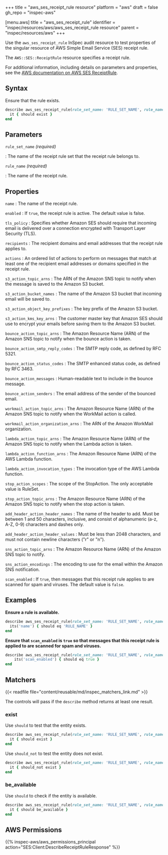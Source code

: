 +++
title = "aws_ses_receipt_rule resource"
platform = "aws"
draft = false
gh_repo = "inspec-aws"

[menu.aws]
title = "aws_ses_receipt_rule"
identifier = "inspec/resources/aws/aws_ses_receipt_rule resource"
parent = "inspec/resources/aws"
+++

Use the `aws_ses_receipt_rule` InSpec audit resource to test properties of the singular resource of AWS Simple Email Service (SES) receipt rule.

The `AWS::SES::ReceiptRule` resource specifies a receipt rule.

For additional information, including details on parameters and properties, see the [AWS documentation on AWS SES ReceiptRule](https://docs.aws.amazon.com/AWSCloudFormation/latest/UserGuide/aws-resource-ses-receiptrule.html).

## Syntax

Ensure that the rule exists.

```ruby
describe aws_ses_receipt_rule(rule_set_name: 'RULE_SET_NAME', rule_name: 'RULE_NAME') do
  it { should exist }
end
```

## Parameters

`rule_set_name` _(required)_

: The name of the receipt rule set that the receipt rule belongs to.

`rule_name` _(required)_

: The name of the receipt rule.

## Properties

`name`
: The name of the receipt rule.

`enabled`
: If `true`, the receipt rule is active. The default value is false.

`tls_policy`
: Specifies whether Amazon SES should require that incoming email is delivered over a connection encrypted with Transport Layer Security (TLS).

`recipients`
: The recipient domains and email addresses that the receipt rule applies to.

`actions`
: An ordered list of actions to perform on messages that match at least one of the recipient email addresses or domains specified in the receipt rule.

`s3_action_topic_arns`
: The ARN of the Amazon SNS topic to notify when the message is saved to the Amazon S3 bucket.

`s3_action_bucket_names`
: The name of the Amazon S3 bucket that incoming email will be saved to.

`s3_action_object_key_prefixes`
: The key prefix of the Amazon S3 bucket.

`s3_action_kms_key_arns`
: The customer master key that Amazon SES should use to encrypt your emails before saving them to the Amazon S3 bucket.

`bounce_action_topic_arns`
: The Amazon Resource Name (ARN) of the Amazon SNS topic to notify when the bounce action is taken.

`bounce_action_smtp_reply_codes`
: The SMTP reply code, as defined by RFC 5321.

`bounce_action_status_codes`
: The SMTP enhanced status code, as defined by RFC 3463.

`bounce_action_messages`
: Human-readable text to include in the bounce message.

`bounce_action_senders`
: The email address of the sender of the bounced email.

`workmail_action_topic_arns`
: The Amazon Resource Name (ARN) of the Amazon SNS topic to notify when the WorkMail action is called.

`workmail_action_organization_arns`
: The ARN of the Amazon WorkMail organization.

`lambda_action_topic_arns`
: The Amazon Resource Name (ARN) of the Amazon SNS topic to notify when the Lambda action is taken.

`lambda_action_function_arns`
: The Amazon Resource Name (ARN) of the AWS Lambda function.

`lambda_action_invocation_types`
: The invocation type of the AWS Lambda function.

`stop_action_scopes`
: The scope of the StopAction. The only acceptable value is RuleSet.

`stop_action_topic_arns`
: The Amazon Resource Name (ARN) of the Amazon SNS topic to notify when the stop action is taken.

`add_header_action_header_names`
: The name of the header to add. Must be between 1 and 50 characters, inclusive, and consist of alphanumeric (a-z, A-Z, 0-9) characters and dashes only.

`add_header_action_header_values`
: Must be less than 2048 characters, and must not contain newline characters ("r" or "n").

`sns_action_topic_arns`
: The Amazon Resource Name (ARN) of the Amazon SNS topic to notify.

`sns_action_encodings`
: The encoding to use for the email within the Amazon SNS notification.

`scan_enabled`
: If `true`, then messages that this receipt rule applies to are scanned for spam and viruses. The default value is `false`.

## Examples

**Ensure a rule is available.**

```ruby
describe aws_ses_receipt_rule(rule_set_name: 'RULE_SET_NAME', rule_name: 'RULE_NAME') do
  its('name') { should eq 'RULE_NAME' }
end
```

**Ensure that `scan_enabled` is `true` so that messages that this receipt rule is applied to are scanned for spam and viruses.**

```ruby
describe aws_ses_receipt_rule(rule_set_name: 'RULE_SET_NAME', rule_name: 'RULE_NAME') do
    its('scan_enabled') { should eq true }
end
```

## Matchers

{{< readfile file="content/reusable/md/inspec_matchers_link.md" >}}

The controls will pass if the `describe` method returns at least one result.

### exist

Use `should` to test that the entity exists.

```ruby
describe aws_ses_receipt_rule(rule_set_name: 'RULE_SET_NAME', rule_name: 'RULE_NAME') do
  it { should exist }
end
```

Use `should_not` to test the entity does not exist.

```ruby
describe aws_ses_receipt_rule(rule_set_name: 'RULE_SET_NAME', rule_name: 'RULE_NAME') do
  it { should_not exist }
end
```

### be_available

Use `should` to check if the entity is available.

```ruby
describe aws_ses_receipt_rule(rule_set_name: 'RULE_SET_NAME', rule_name: 'RULE_NAME') do
  it { should be_available }
end
```

## AWS Permissions

{{% inspec-aws/aws_permissions_principal action="SES:Client:DescribeReceiptRuleResponse" %}}
